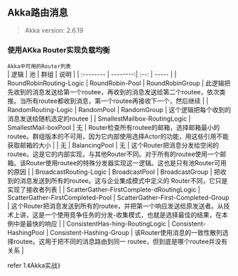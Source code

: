 ## Akka路由消息

>Akka version: 2.6.19

### 使用AKka Router实现负载均衡 

`Akka中可用的Router列表`      
| 逻辑      |    池 | 群组  |  说明  |
| :-------- | --------:| :--: |  ----- |
| RoundRobinRouting-Logic  | RoundRobin-Pool |  RoundRobinGroup   | 此逻辑把先收到的消息发送给第一个routee，再收到的消息发送给第二个routee，依次类推。当所有routee都收到消息，第一个routee再接收下一个，然后继续     |
| RandomRouting-Logic | RandomPool |  RandomGroup  |   这个逻辑把每个收到的消息发送给随机选定的routee   |
| SmallestMailbox-RoutingLogic  | SmallestMail-boxPool  | 无  |  Router检查所有routee的邮箱，选择邮箱最小的routee。群组版本的不可用，因为它内部使用选择Actor的功能，用这些引用不能获取邮箱的大小    | 
| 无  | BalancingPool  | 无  |  这个Router把消息分发给空闲的routee。这是它的内部实现，与其他Router不同。对于所有的routee使用一个邮箱。该Router使用routee的特殊分发器实现这一逻辑。这也是只有池Router可用的原因    | 
| BroadcastRouting-Logic  | BroadcastPool  | BroadcastGroup  |  把收到的消息发送到所有的routee。这与企业集成模式中定义的 Router不同，它只是实现了接收者列表    | 
| ScatterGather-FirstComplete-dRoutingLogic  | ScatterGather-FirstCompleted-Pool  | ScatterGather-First-Completed-Group  |  这个Router把消息发送到所有的routee，并把第一个响应发送给原发送者。从技术上讲，这是一个使用竞争任务的分发-收集模式，也就是选择最佳的结果，在本例中是最快的响应    | 
| ConsistentHas-hing-RoutingLogic  | Consistent-HashingPool  | Consistent-Hashing-Group  |  该Router使用消息的一致性散列选择routee。这用于把不同的消息路由到同一 routee，但到底是哪个routee并没有关系   | 





refer 
1.《Akka实战》  
